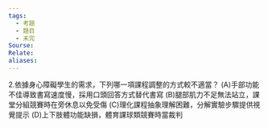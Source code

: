 ```yaml
---
tags:
  - 考題
  - 題目
  - 未完
Sourse:
Relate: 
aliases:
---
```

2.依據身心障礙學生的需求，下列哪一項課程調整的方式較不適當？
(A)手部功能不佳導致書寫速度慢，採用口頭回答方式替代書寫
(B)腿部肌力不足無法站立，課堂分組競賽時在旁休息以免受傷
(C)理化課程抽象理解困難，分解實驗步驟提供視覺提示
(D)上下肢體功能缺損，體育課球類競賽時當裁判
